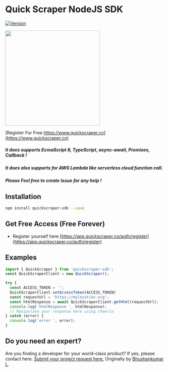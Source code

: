 # Quick Scraper NodeJS SDK

[![Version](https://img.shields.io/npm/v/quickscraper-sdk.svg)](https://www.npmjs.org/package/quickscraper-sdk)

<img src="https://app.quickscraper.co/assets/images/quick_scraper_logo_3.png" width="300" />

[Register For Free https://www.quickscraper.co](https://www.quickscraper.co)

##### It does supports EcmaScript 8, TypeScript, async-await, Promises, Callback !

##### It does also supports for AWS Lambda like serverless cloud function call.

##### Please Feel free to create Issue for any help !

## Installation

``` bash
npm install quickscraper-sdk --save
```

## Get Free Access (Free Forever)

* Register yourself here [https://app.quickscraper.co/auth/register](https://app.quickscraper.co/auth/register)

## Examples

``` typescript
import { QuickScraper } from 'quickscraper-sdk';
const QuickScraperClient = new QuickScraper();

try {
  const ACCESS_TOKEN = '';
  QuickScraperClient.setAccessToken(ACCESS_TOKEN)
  const requestUrl = 'https://mylocation.org';
  const htmlResponse = await QuickScraperClient.getHtml(requestUrl);
  console.log('htmlResponse ', htmlResponse);
  // Manipulate your response here using cheerio
} catch (error) {
  console.log('error ', error);
}
```

## Do you need an expert?

Are you finding a developer for your world-class product? If yes, please contact here. [Submit your project request here.](https://goo.gl/forms/UofdG5GY5iHMoUWg2)
Originally by [Bhushankumar L](mailto:bhushankumar.lilapara@gmail.com).

